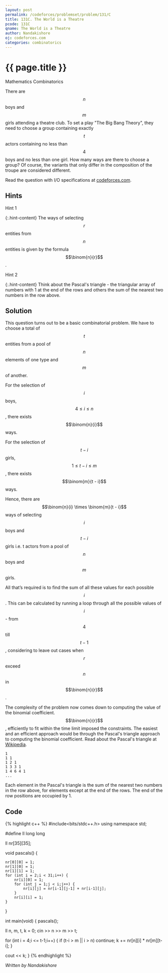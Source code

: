 ```yaml
---
layout: post
permalink: /codeforces/problemset/problem/131/C
title: 131C. The World is a Theatre
pcode: 131C
qname: The World is a Theatre
author: Nandakishore
oj: codeforces.com
categories: combinatorics
---
```


{{ page.title }}
================

<span class="tag-boxed">Mathematics</span>
<span class="tag-boxed">Combinatorics</span>

There are $$n$$ boys and $$m$$ girls attending a theatre club. To set a play "The Big Bang Theory", they need to choose a group containing exactly $$t$$ actors containing no less than $$4$$ boys and no less than one girl. How many ways are there to choose a group? Of course, the variants that only differ in the composition of the troupe are considered different.

Read the question with I/O specifications at [codeforces.com](https://codeforces.com/problemset/problem/131/C/).

Hints
-----

<a class="hint-button">Hint 1</a>

{:.hint-content}
The ways of selecting $$r$$ entities from $$n$$ entities is given by the formula $$\binom{n}{r}$$.

<a class="hint-button">Hint 2</a>

{:.hint-content}
Think about the Pascal's triangle - the triangular array of numbers with 1 at the end of the rows and others the sum of the nearest two numbers in the row above.

Solution
--------

This question turns out to be a basic combinatorial problem. We have to choose a total of $$t$$ entities from a pool of $$n$$ elements of one type and $$m$$ of another. 

For the selection of $$i$$ boys, $$4 \leq i \leq n$$, there exists $$\binom{n}{i}$$ ways. 

For the selection of $$t - i$$ girls, $$1 \leq t-i \leq m$$, there exists $$\binom{m}{t - i}$$ ways.

Hence, there are $$\binom{n}{i} \times \binom{m}{t - i}$$ ways of selecting $$i$$ boys and $$t-i$$ girls i.e. t actors from a pool of $$n$$ boys and $$m$$ girls.

All that’s required is to find the sum of all these values for each possible $$i$$. This can be calculated by running a loop through all the possible values of $$i$$ - from $$4$$ till $$t - 1$$, considering to leave out cases when $$r$$ exceed $$n$$ in $$\binom{n}{r}$$.

The complexity of the problem now comes down to computing the value of the binomial coefficient. $$\binom{n}{r}$$, efficiently to fit within the time limit imposed the constraints. The easiest and an efficient approach would be through the Pascal's triangle approach to computing the binomial coefficient. Read about the Pascal's triangle at [Wikipedia](https://en.wikipedia.org/wiki/Pascal%27s_triangle). 

~~~
1
1 1
1 2 1
1 3 3 1
1 4 6 4 1
...
~~~

Each element in the Pascal's triangle is the sum of the nearest two numbers in the row above, for elements except at the end of the rows. The end of the row positions are occupied by 1. 


Code
----

{% highlight c++ %}
#include<bits/stdc++.h>
using namespace std;

#define ll long long

ll nr[35][35];

void pascals() {

	nr[0][0] = 1;
	nr[1][0] = 1;
	nr[1][1] = 1;
	for (int i = 2;i < 31;i++) {
		nr[i][0] = 1;
		for (int j = 1;j < i;j++) {
			nr[i][j] = nr[i-1][j-1] + nr[i-1][j];
		}
		nr[i][i] = 1;
	}
}

int main(void) {
	pascals();

  ll n, m, t, k = 0;
  cin >> n >> m >> t;

  for (int i = 4;i <= t-1;i++) {
    if (t-i > m || i > n) continue;
    k += nr[n][i] * nr[m][t-i];
  }
  
  cout << k;
}
{% endhighlight %}

*Written by Nandakishore*
